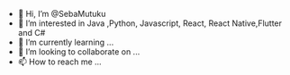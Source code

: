 - 👋 Hi, I’m @SebaMutuku
- 👀 I’m interested in Java ,Python, Javascript, React, React Native,Flutter and C#
- 🌱 I’m currently learning ...
- 💞️ I’m looking to collaborate on ...
- 📫 How to reach me ...

<!---
SebaMutuku/SebaMutuku is a ✨ special ✨ repository because its `README.md` (this file) appears on your GitHub profile.
You can click the Preview link to take a look at your changes.
--->
